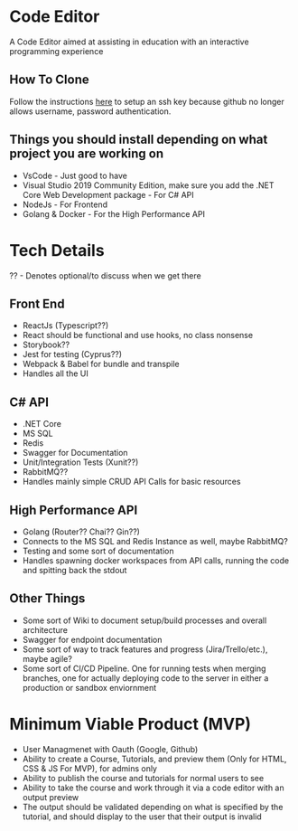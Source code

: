 # Code Editor
A Code Editor aimed at assisting in education with an interactive programming experience

## How To Clone
Follow the instructions [here](https://docs.github.com/en/github/authenticating-to-github/connecting-to-github-with-ssh/generating-a-new-ssh-key-and-adding-it-to-the-ssh-agent) to setup an ssh key because github no longer allows username, password authentication.

## Things you should install depending on what project you are working on
* VsCode - Just good to have
* Visual Studio 2019 Community Edition, make sure you add the .NET Core Web Development package - For C# API
* NodeJs - For Frontend
* Golang & Docker - For the High Performance API

# Tech Details
?? - Denotes optional/to discuss when we get there

## Front End
* ReactJs (Typescript??)
* React should be functional and use hooks, no class nonsense
* Storybook??
* Jest for testing (Cyprus??)
* Webpack & Babel for bundle and transpile
* Handles all the UI

## C# API 
* .NET Core
* MS SQL
* Redis
* Swagger for Documentation
* Unit/Integration Tests (Xunit??)
* RabbitMQ??
* Handles mainly simple CRUD API Calls for basic resources

## High Performance API
* Golang (Router?? Chai?? Gin??)
* Connects to the MS SQL and Redis Instance as well, maybe RabbitMQ?
* Testing and some sort of documentation
* Handles spawning docker workspaces from API calls, running the code and spitting back the stdout

## Other Things 
* Some sort of Wiki to document setup/build processes and overall architecture
* Swagger for endpoint documentation
* Some sort of way to track features and progress (Jira/Trello/etc.), maybe agile?
* Some sort of CI/CD Pipeline. One for running tests when merging branches, one for actually deploying code to the server in either a production or sandbox enviornment

# Minimum Viable Product (MVP)
* User Managmenet with Oauth (Google, Github)
* Ability to create a Course, Tutorials, and preview them (Only for HTML, CSS & JS For MVP), for admins only
* Ability to publish the course and tutorials for normal users to see
* Ability to take the course and work through it via a code editor with an output preview
* The output should be validated depending on what is specified by the tutorial, and should display to the user that their output is invalid
